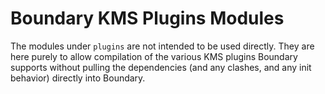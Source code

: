 # Boundary KMS Plugins Modules

The modules under `plugins` are not intended to be used directly. They are here
purely to allow compilation of the various KMS plugins Boundary supports without
pulling the dependencies (and any clashes, and any init behavior) directly into
Boundary.